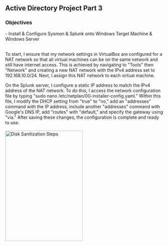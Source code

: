 <h2>Active Directory Project Part 3</h2>

<h3>Objectives</h3>
- Install & Configure Sysmon & Splunk onto Windows Target Machine & Windows Server
<br />
<br />

To start, I ensure that my network settings in VirtualBox are configured for a NAT network so that all virtual machines can be on the same network and still have internet access. This is achieved by navigating to "Tools" then "Network" and creating a new NAT network with the IPv4 address set to 192.168.10.0/24. Next, I assign this NAT network to each virtual machine.

On the Splunk server, I configure a static IP address to match the IPv4 address of the NAT network. To do this, I access the network configuration file by typing "sudo nano /etc/netplan/00-installer-config.yaml." Within this file, I modify the DHCP setting from "true" to "no," add an "addresses" command with the IP address, include another "addresses" command with Google's DNS IP, add "routes" with "default," and specify the gateway using "via." After saving these changes, the configuration is complete and ready to use.
<br />
<br />
<img src="..." height="30%" width="70%" alt="Disk Sanitization Steps"/>
